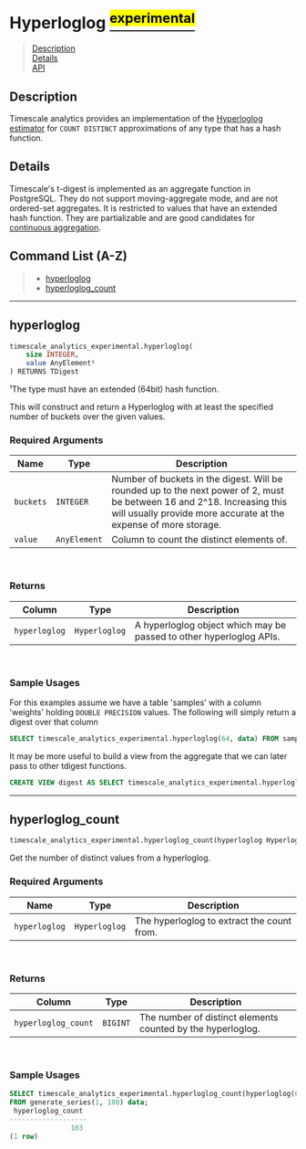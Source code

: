 # Hyperloglog [<sup><mark>experimental</mark></sup>](/extension/docs/README.md#tag-notes)

> [Description](#hyperloglog-description)<br>
> [Details](#hyperloglog-details)<br>
> [API](#hyperloglog-api)

## Description [](hyperloglog-description)

Timescale analytics provides an implementation of the [Hyperloglog estimator](https://en.wikipedia.org/wiki/HyperLogLog) for `COUNT DISTINCT` approximations of any type that has a hash function.

## Details [](hyperloglog-details)

Timescale's t-digest is implemented as an aggregate function in PostgreSQL.  They do not support moving-aggregate mode, and are not ordered-set aggregates.  It is restricted to values that have an extended hash function.  They are partializable and are good candidates for [continuous aggregation](https://docs.timescale.com/latest/using-timescaledb/continuous-aggregates).


## Command List (A-Z) [](hyperloglog-api)
> - [hyperloglog](#hyperloglog)
> - [hyperloglog_count](#hyperloglog_count)

---
## **hyperloglog** [](hyperloglog)
```SQL
timescale_analytics_experimental.hyperloglog(
    size INTEGER,
    value AnyElement¹
) RETURNS TDigest
```
¹The type must have an extended (64bit) hash function.

This will construct and return a Hyperloglog with at least the specified number of buckets over the given values.

### Required Arguments [](hyperloglog-required-arguments)
|Name| Type |Description|
|---|---|---|
| `buckets` | `INTEGER` | Number of buckets in the digest. Will be rounded up to the next power of 2, must be between 16 and 2^18. Increasing this will usually provide more accurate at the expense of more storage. |
| `value` | `AnyElement` |  Column to count the distinct elements of. |
<br>

### Returns

|Column|Type|Description|
|---|---|---|
| `hyperloglog` | `Hyperloglog` | A hyperloglog object which may be passed to other hyperloglog APIs. |
<br>

### Sample Usages [](hyperloglog-examples)
For this examples assume we have a table 'samples' with a column 'weights' holding `DOUBLE PRECISION` values.  The following will simply return a digest over that column

```SQL
SELECT timescale_analytics_experimental.hyperloglog(64, data) FROM samples;
```

It may be more useful to build a view from the aggregate that we can later pass to other tdigest functions.

```SQL
CREATE VIEW digest AS SELECT timescale_analytics_experimental.hyperloglog(64, data) FROM samples;
```

---

## **hyperloglog_count** [](hyperloglog_count)

```SQL
timescale_analytics_experimental.hyperloglog_count(hyperloglog Hyperloglog) RETURNS BIGINT
```

Get the number of distinct values from a hyperloglog.

### Required Arguments [](hyperloglog_count-required-arguments)
|Name|Type|Description|
|---|---|---|
| `hyperloglog` | `Hyperloglog` | The hyperloglog to extract the count from. |
<br>

### Returns

|Column|Type|Description|
|---|---|---|
| `hyperloglog_count` | `BIGINT` | The number of distinct elements counted by the hyperloglog. |
<br>

### Sample Usages [](hyperloglog_count-examples)

```SQL
SELECT timescale_analytics_experimental.hyperloglog_count(hyperloglog(64, data))
FROM generate_series(1, 100) data;
 hyperloglog_count
-------------------
               103
(1 row)
```
